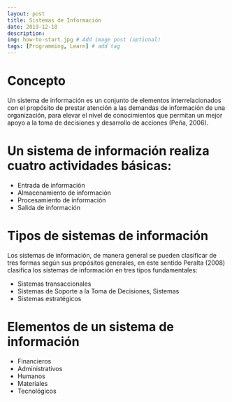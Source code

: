 ```yaml
---
layout: post
title: Sistemas de Información
date: 2019-12-18
description:
img: how-to-start.jpg # Add image post (optional)
tags: [Programming, Learn] # add tag
---
```

# Concepto
Un sistema de información es un conjunto de elementos interrelacionados con el propósito de prestar atención a las demandas de información de una organización, para elevar el nivel de conocimientos que permitan un mejor apoyo a la toma de decisiones y desarrollo de acciones (Peña, 2006).

# Un sistema de información realiza cuatro actividades básicas:
* Entrada de información
* Almacenamiento de información
* Procesamiento de información
* Salida de información

# Tipos de sistemas de información
Los sistemas de información, de manera general se pueden clasificar de tres formas según sus propósitos generales, en este sentido Peralta (2008) clasifica los sistemas de información en tres tipos fundamentales:
* Sistemas transaccionales
* Sistemas de Soporte a la Toma de Decisiones, Sistemas
* Sistemas estratégicos

# Elementos de un sistema de información
* Financieros
* Administrativos
* Humanos
* Materiales
* Tecnológicos
